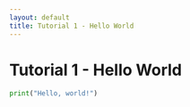 ```yaml
---
layout: default
title: Tutorial 1 - Hello World
---
```


# Tutorial 1 - Hello World

```python
print("Hello, world!")
